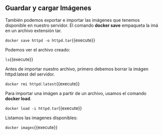## Guardar y cargar Im&aacute;genes

Tambi&eacute;n podemos exportar e importar las im&aacute;genes que tenemos disponible en nuestro servidor. El comando **docker save** empaqueta la im&aacute; en un archivo extensi&oacute;n tar.

`docker save httpd -o httpd.tar`{{execute}}

Podemos ver el archivo creado:

`ls`{{execute}}

Antes de importar nuestro archivo, primero debemos borrar la im&aacute;gen httpd:latest del servidor.

`docker rmi httpd:latest`{{execute}}

Para importar una im&aacute;gen a partir de un archivo, usamos el comando **docker load**.

`docker load -i httpd.tar`{{execute}}

Listamos las imagenes disponibles:

`docker images`{{execute}}
